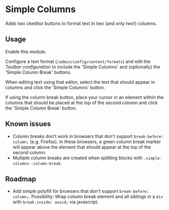 # Simple Columns

Adds two ckeditor buttons to format text in two (and only two!) columns.

## Usage

Enable this module.

Configure a text format (`/admin/config/content/formats`) and edit the *Toolbar configuration*
 to include the 'Simple Columns' and (optionally) the 'Simple Column Break' buttons.

 When editing text using that editor, select the text that should appear in columns and click the 'Simple Columns' button.

 If using the column break button, place your cursor in an element within the columns that should be placed at the top of the second column and click the 'Simple Column Break' button.

## Known issues

- Column breaks don't work in browsers that don't support `break-before: column;` (e.g. Firefox). In these browsers, a green column break marker will appear above the element that should appear at the top of the second column.
- Multiple column breaks are created when splitting blocks with `.simple-columns--column-break`.

## Roadmap

- Add simple polyfill for browsers that don't support `break-before: column;`. Possibility: Wrap column break element and all siblings in a `div` with `break-inside: avoid;` via javascript.
